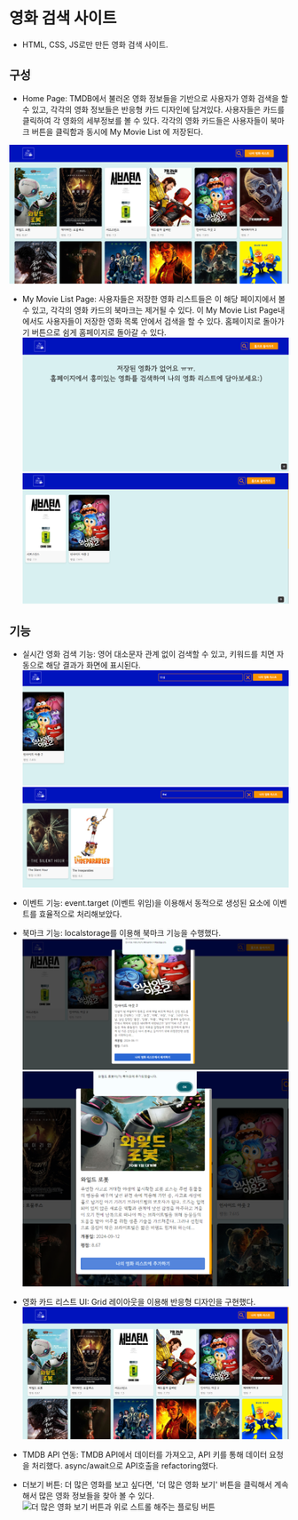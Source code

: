# 영화 검색 사이트

- HTML, CSS, JS로만 만든 영화 검색 사이트.


## 구성

- Home Page: TMDB에서 불러온 영화 정보들을 기반으로 사용자가 영화 검색을 할 수 있고, 각각의 영화 정보들은 반응형 카드 디자인에 담겨있다. 사용자들은 카드를 클릭하여 각 영화의 세부정보를 볼 수 있다. 각각의 영화 카드들은 사용자들이 북마크 버튼을 클릭함과 동시에 My Movie List 에 저장된다.

![영화 홈페이지](./readMeImg/image.png)

- My Movie List Page: 사용자들은 저장한 영화 리스트들은 이 해당 페이지에서 볼 수 있고, 각각의 영화 카드의 북마크는 제거될 수 있다. 이 My Movie List Page내에서도 사용자들이 저장한 영화 목록 안에서 검색을 할 수 있다. 홈페이지로 돌아가기 버튼으로 쉼게 홈페이지로 돌아갈 수 있다.
![영화 추가 안했을 때](./readMeImg/image-3.png)
![추가 했을 때](./readMeImg/image-4.png)

## 기능

- 실시간 영화 검색 기능: 영어 대소문자 관계 없이 검색할 수 있고, 키워드를 치면 자동으로 해당 결과가 화면에 표시된다.
![실시간검색기능](./readMeImg/image-7.png)
![영어 대소문자 상관없음](./readMeImg/image-8.png)

- 이벤트 기능: event.target (이벤트 위임)을 이용해서 동적으로 생성된 요소에 이벤트를 효율적으로 처리해보았다.

- 북마크 기능: localstorage를 이용해 북마크 기능을 수행했다.
![제거하기](./readMeImg/image-5.png)
![추가하기](./readMeImg/image-6.png)


- 영화 카드 리스트 UI: Grid 레이아웃을 이용해 반응형 디자인을 구현했다.
![영화 디테일 카드](./readMeImg/image.png)

- TMDB API 연동: TMDB API에서 데이터를 가져오고, API 키를 통해 데이터 요청을 처리했다. async/await으로 API호출을 refactoring했다.

- 더보기 버튼: 더 많은 영화를 보고 싶다면, '더 많은 영화 보기' 버튼을 클릭해서 계속해서 많은 영화 정보들을 찾아 볼 수 있다.
![더 많은 영화 보기 버튼과 위로 스트롤 해주는 플로팅 버튼](./readMe/image-1.png)


